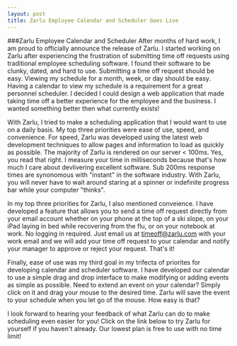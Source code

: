 ```yaml
---
layout: post
title: Zarlu Employee Calendar and Scheduler Goes Live
---
```

###Zarlu Employee Calendar and Scheduler
After months of hard work, I am proud to officially announce the release of Zarlu. I started working on Zarlu after experiencing the frustration of submitting time off requests using traditional employee scheduling software. I found their software to be clunky, dated, and hard to use. Submitting a time off request should be easy. Viewing my schedule for a month, week, or day should be easy.  Having a calendar to view my schedule is a requirement for a great personnel scheduler. I decided I could design a web application that made taking time off a better experience for the employee and the business. I wanted something better then what currently exists!

With Zarlu, I tried to make a scheduling application that I would want to use on a daily basis. My top three priorities were ease of use, speed, and convenience. For speed, Zarlu was developed using the latest web development techniques to allow pages and information to load as quickly as possible. The majority of Zarlu is rendered on our server < 100ms.  Yes, you read that right. I measure your time in milliseconds because that's how much I care about devlivering excellent software. Sub 200ms response times are synonomous with "instant" in the software industry.  With Zarlu, you will never have to wait around staring at a spinner or indefinite progress bar while your computer "thinks".

In my top three priorities for Zarlu, I also mentioned conveience. I have developed a feature that allows you to send a time off request directly from your email account whether on your phone at the top of a ski slope, on your iPad laying in bed while recovering from the flu, or on your notebook at work.  No logging in required.  Just email us at timeoff@zarlu.com with your work email and we will add your time off request to your calendar and notify your manager to approve or reject your request.  That's it!

Finally, ease of use was my third goal in my trifecta of priorites for developing calendar and scheduler software. I have developed our calendar to use a simple drag and drop interface to make modifying or adding events as simple as possible. Need to extend an event on your calendar?  Simply click on it and drag your mouse to the desired time. Zarlu will save the event to your schedule when you let go of the mouse.  How easy is that?

I look forward to hearing your feedback of what Zarlu can do to make scheduling even easier for you!  Click on the link below to try Zarlu for yourself if you haven't already. Our lowest plan is free to use with no time limit!
